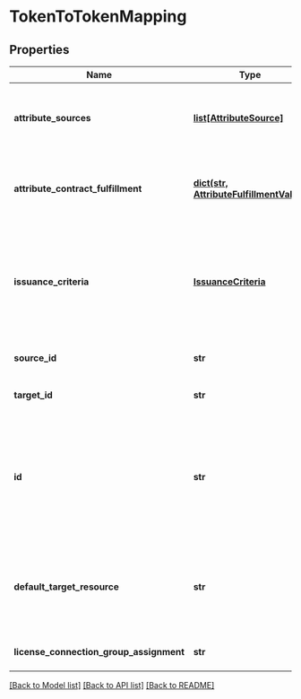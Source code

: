 # TokenToTokenMapping

## Properties
Name | Type | Description | Notes
------------ | ------------- | ------------- | -------------
**attribute_sources** | [**list[AttributeSource]**](AttributeSource.md) | A list of configured data stores to look up attributes from. | [optional] 
**attribute_contract_fulfillment** | [**dict(str, AttributeFulfillmentValue)**](AttributeFulfillmentValue.md) | A list of mappings from attribute names to their fulfillment values. | 
**issuance_criteria** | [**IssuanceCriteria**](IssuanceCriteria.md) | The issuance criteria that this transaction must meet before the corresponding attribute contract is fulfilled. | [optional] 
**source_id** | **str** | The id of the Token Processor. | 
**target_id** | **str** | The id of the Token Generator. | 
**id** | **str** | The id of the Token Processor to Token Generator mapping. This field is read-only and is ignored when passed in with the payload. | [optional] 
**default_target_resource** | **str** | Default target URL for this Token Processor to Token Generator mapping configuration. | [optional] 
**license_connection_group_assignment** | **str** | The license connection group. | [optional] 

[[Back to Model list]](../README.md#documentation-for-models) [[Back to API list]](../README.md#documentation-for-api-endpoints) [[Back to README]](../README.md)


